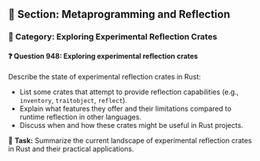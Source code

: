 ## 📘 Section: Metaprogramming and Reflection
### 🔹 Category: Exploring Experimental Reflection Crates
#### ❓ Question 948: Exploring experimental reflection crates

Describe the state of experimental reflection crates in Rust:

- List some crates that attempt to provide reflection capabilities (e.g., `inventory`, `traitobject`, `reflect`).
- Explain what features they offer and their limitations compared to runtime reflection in other languages.
- Discuss when and how these crates might be useful in Rust projects.

🔧 **Task:** Summarize the current landscape of experimental reflection crates in Rust and their practical applications.
